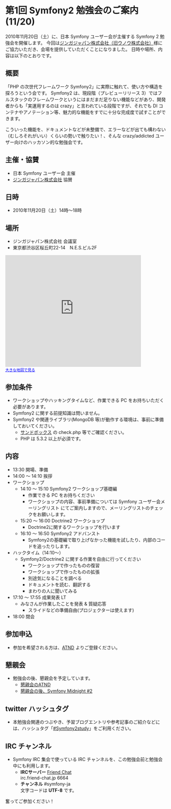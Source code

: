 第1回 Symfony2 勉強会のご案内 (11/20)
=====================================

2010年11月20日（土）に、日本 Symfony ユーザー会が主催する Symfony 2 勉強会を開催します。
今回は[ジンガジャパン株式会社（旧ウノウ株式会社）](http://www.unoh.net/)様にご協力いただき、会場を提供していただくことになりました。
日時や場所、内容は以下のとおりです。


概要
----

「PHP の次世代フレームワーク Symfony2」に実際に触れて、使い方や構造を探ろうという会です。
Symfony2 は、現段階（プレビューリリース 3）ではフルスタックのフレームワークというにはまだまだ足りない機能などがあり、開発者からも「実運用するのは crazy」と言われている段階ですが、それでも DI コンテナやアノテーション等、魅力的な機能をすでに十分な完成度で試すことができます。

こういった機能を、ドキュメントなどが未整備で、エラーなどが出ても構わない（むしろそれがいい）くらいの勢いで触りたい！、そんな crazy/addicted ユーザー向けのハッカソン的な勉強会です。


主催・協賛
----------

- 日本 Symfony ユーザー会 主催
- [ジンガジャパン株式会社](http://www.unoh.net/) 協賛


日時
----

  - 2010年11月20日（土）14時〜18時


場所
----

  - ジンガジャパン株式会社 会議室
  - 東京都渋谷区桜丘町22-14　N.E.S.ビル2F

<iframe width="425" height="350" frameborder="0" scrolling="no" marginheight="0" marginwidth="0" src="http://maps.google.com/?ie=UTF8&amp;hq=&amp;hnear=%E6%97%A5%E6%9C%AC,+%E6%9D%B1%E4%BA%AC%E9%83%BD%E6%B8%8B%E8%B0%B7%E5%8C%BA&amp;ll=35.654236,139.699866&amp;spn=0.000763,0.00114&amp;z=19&amp;output=embed"></iframe><br /><small><a href="http://maps.google.com/?ie=UTF8&amp;hq=&amp;hnear=%E6%97%A5%E6%9C%AC,+%E6%9D%B1%E4%BA%AC%E9%83%BD%E6%B8%8B%E8%B0%B7%E5%8C%BA&amp;ll=35.654236,139.699866&amp;spn=0.000763,0.00114&amp;z=19&amp;source=embed" style="color:#0000FF;text-align:left">大きな地図で見る</a></small>



参加条件
-------

  - ワークショップやハッキングタイムなど、作業できる PC をお持ちいただく必要があります。
  - Symfony2 に関する前提知識は問いません。
  - Symfony2 や関連ライブラリ(MongoDB 等)が動作する環境は、事前に準備しておいてください。
    - [サンドボックス](http://docs.symfony-reloaded.org/quick_tour/the_big_picture.html#download-and-install) の check.php 等でご確認ください。
    - PHP は 5.3.2 以上が必須です。


内容
----

  - 13:30 開場、準備
  - 14:00 〜 14:10 挨拶
  - ワークショップ
    - 14:10 〜 15:10 Symfony2 ワークショップ基礎編
      - 作業できる PC をお持ちください
      - ワークショップの内容、事前準備については Symfony ユーザー会メーリングリスト にてご案内しますので、メーリングリストのチェックをお願いします。
    - 15:20 〜 16:00 Doctrine2 ワークショップ
      - Doctrine2に関するワークショップを行います
    - 16:10 ～ 16:50 Symfony2 アドバンスト
      - Symfony2の基礎編で取り上げなかった機能を試したり、内部のコードを追ったりします。
  - ハックタイム（14:10～）
    - Symfony2/Doctrine2 に関する作業を自由に行ってください
      - ワークショップで作ったものの復習
      - ワークショップで作ったものの拡張
      - 別途気になることを調べる
      - ドキュメントを読む、翻訳する
      - まわりの人に聞いてみる
  - 17:10 〜 17:55 成果発表 LT
    - みなさんが作業したことを発表 & 質疑応答
      - スライドなどの準備自由(プロジェクターは使えます)
  - 18:00 閉会


参加申込
--------

 - 参加を希望される方は、[ATND](http://atnd.org/events/8911) よりご登録ください。



懇親会
------

  - 勉強会の後、懇親会を予定しています。
    - [懇親会のATND](http://atnd.org/events/9692)
    - [懇親会の後、Symfony Midnight #2](http://atnd.org/events/9693)


twitter ハッシュタグ
--------------------

  - 本勉強会関連のつぶやき、予習ブログエントリや参考記事のご紹介などには、ハッシュタグ「[#Symfony2study](http://twitter.com/#!/search/%23Symfony2study)」をご利用ください。


IRC チャンネル
--------------

  - Symfony IRC 集会で使っている IRC チャンネルを、この勉強会前と勉強会中にも利用します。
    - **IRCサーバー** [Friend Chat](http://www.friend.td.nu/)<br />
      irc.friend-chat.jp 6664
    - **チャンネル**  #symfony-ja<br />
      文字コードは **UTF-8** です。


奮ってご参加ください！

